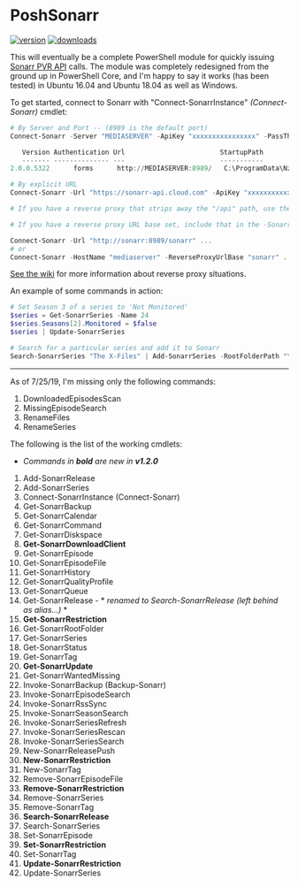 # PoshSonarr

[![version](https://img.shields.io/powershellgallery/v/PoshSonarr.svg)](https://www.powershellgallery.com/packages/PoshSonarr)
[![downloads](https://img.shields.io/powershellgallery/dt/PoshSonarr.svg?label=downloads)](https://www.powershellgallery.com/stats/packages/PoshSonarr?groupby=Version)

This will eventually be a complete PowerShell module for quickly issuing [Sonarr PVR API](https://github.com/Sonarr/Sonarr/wiki/API) calls. The module was completely redesigned from the ground up in PowerShell Core, and I'm happy to say it works (has been tested) in Ubuntu 16.04 and Ubuntu 18.04 as well as Windows.

To get started, connect to Sonarr with "Connect-SonarrInstance" _(Connect-Sonarr)_ cmdlet:

```powershell
# By Server and Port -- (8989 is the default port)
Connect-Sonarr -Server "MEDIASERVER" -ApiKey "xxxxxxxxxxxxxxxx" -PassThru

   Version Authentication Url                        StartupPath
   ------- -------------- ---                        -----------
2.0.0.5322      forms      http://MEDIASERVER:8989/   C:\ProgramData\NzbDrone\bin

# By explicit URL
Connect-Sonarr -Url "https://sonarr-api.cloud.com" -ApiKey "xxxxxxxxxxxx" -PassThru

# If you have a reverse proxy that strips away the "/api" path, use the "-NoApiPrefix" switch.

# If you have a reverse proxy URL base set, include that in the -SonarrUrl parameter or use the new "-ReverseProxyUrlBase" parameter when combined with a HostName.

Connect-Sonarr -Url "http://sonarr:8989/sonarr" ...
# or
Connect-Sonarr -HostName "mediaserver" -ReverseProxyUrlBase "sonarr" ...
```

[See the wiki](https://github.com/Yevrag35/PoshSonarr/wiki) for more information about reverse proxy situations.

An example of some commands in action:

```powershell
# Set Season 3 of a series to 'Not Monitored'
$series = Get-SonarrSeries -Name 24
$series.Seasons[2].Monitored = $false
$series | Update-SonarrSeries

# Search for a particular series and add it to Sonarr
Search-SonarrSeries "The X-Files" | Add-SonarrSeries -RootFolderPath "\\NAS\Shows" -IgnoreEpisodesWithFiles -SearchForMissingEpisodes -UseSeasonFolders
```

---

As of 7/25/19, I'm missing only the following commands:

1. DownloadedEpisodesScan
1. MissingEpisodeSearch
1. RenameFiles
1. RenameSeries

The following is the list of the working cmdlets:

* _Commands in __bold__ are new in __v1.2.0___

1. Add-SonarrRelease
1. Add-SonarrSeries
1. Connect-SonarrInstance (Connect-Sonarr)
1. Get-SonarrBackup
1. Get-SonarrCalendar
1. Get-SonarrCommand
1. Get-SonarrDiskspace
1. __Get-SonarrDownloadClient__
1. Get-SonarrEpisode
1. Get-SonarrEpisodeFile
1. Get-SonarrHistory
1. Get-SonarrQualityProfile
1. Get-SonarrQueue
1. Get-SonarrRelease - * _renamed to Search-SonarrRelease (left behind as alias...)_ *
1. __Get-SonarrRestriction__
1. Get-SonarrRootFolder
1. Get-SonarrSeries
1. Get-SonarrStatus
1. Get-SonarrTag
1. __Get-SonarrUpdate__
1. Get-SonarrWantedMissing
1. Invoke-SonarrBackup (Backup-Sonarr)
1. Invoke-SonarrEpisodeSearch
1. Invoke-SonarrRssSync
1. Invoke-SonarrSeasonSearch
1. Invoke-SonarrSeriesRefresh
1. Invoke-SonarrSeriesRescan
1. Invoke-SonarrSeriesSearch
1. New-SonarrReleasePush
1. __New-SonarrRestriction__
1. New-SonarrTag
1. Remove-SonarrEpisodeFile
1. __Remove-SonarrRestriction__
1. Remove-SonarrSeries
1. Remove-SonarrTag
1. __Search-SonarrRelease__
1. Search-SonarrSeries
1. Set-SonarrEpisode
1. __Set-SonarrRestriction__
1. Set-SonarrTag
1. __Update-SonarrRestriction__
1. Update-SonarrSeries
